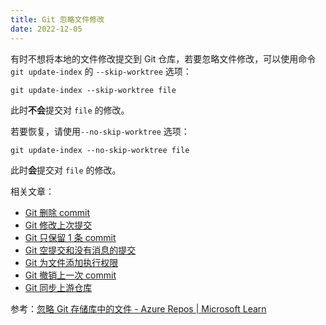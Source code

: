 ```yaml
---
title: Git 忽略文件修改
date: 2022-12-05
---
```


有时不想将本地的文件修改提交到 Git 仓库，若要忽略文件修改，可以使用命令 `git update-index` 的 `--skip-worktree` 选项：

```
git update-index --skip-worktree file
```

此时**不会**提交对 `file` 的修改。

若要恢复，请使用`--no-skip-worktree` 选项：

```
git update-index --no-skip-worktree file
```

此时**会**提交对 `file` 的修改。

相关文章：

- [Git 删除 commit](/Git-Delete-Commit)
- [Git 修改上次提交](/Git-commit-amend)
- [Git 只保留 1 条 commit](/Git-only-keep-1-commit)
- [Git 空提交和没有消息的提交](/Git-empty-commit-and-empty-message)
- [Git 为文件添加执行权限](/Git-update-index-chmod=+x)
- [Git 撤销上一次 commit](/Git-reset-soft-HEAD~1)
- [Git 同步上游仓库](/Git-fetch-upstream)

参考：[忽略 Git 存储库中的文件 - Azure Repos | Microsoft Learn](https://learn.microsoft.com/zh-cn/azure/devops/repos/git/ignore-files#use-git-update-index-to-ignore-changes)
